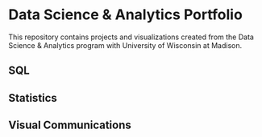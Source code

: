 # Data Science & Analytics Portfolio
This repository contains projects and visualizations created from the Data Science & Analytics program with University of Wisconsin at Madison.

## SQL

## Statistics

## Visual Communications
